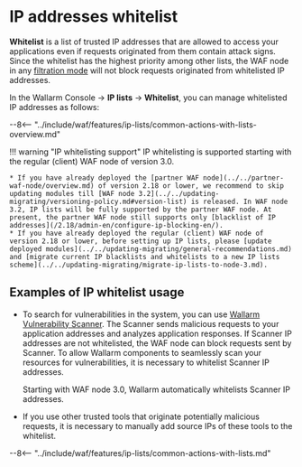 # IP addresses whitelist

**Whitelist** is a list of trusted IP addresses that are allowed to access your applications even if requests originated from them contain attack signs. Since the whitelist has the highest priority among other lists, the WAF node in any [filtration mode](../../admin-en/configure-wallarm-mode.md) will not block requests originated from whitelisted IP addresses.

In the Wallarm Console → **IP lists** → **Whitelist**, you can manage whitelisted IP addresses as follows:

--8<-- "../include/waf/features/ip-lists/common-actions-with-lists-overview.md"

<!-- screen with whitelist (DOCS-1269) -->

!!! warning "IP whitelisting support"
    IP whitelisting is supported starting with the regular (client) WAF node of version 3.0.

    * If you have already deployed the [partner WAF node](../../partner-waf-node/overview.md) of version 2.18 or lower, we recommend to skip updating modules till [WAF node 3.2](../../updating-migrating/versioning-policy.md#version-list) is released. In WAF node 3.2, IP lists will be fully supported by the partner WAF node. At present, the partner WAF node still supports only [blacklist of IP addresses](/2.18/admin-en/configure-ip-blocking-en/).
    * If you have already deployed the regular (client) WAF node of version 2.18 or lower, before setting up IP lists, please [update deployed modules](../../updating-migrating/general-recommendations.md) and [migrate current IP blacklists and whitelists to a new IP lists scheme](../../updating-migrating/migrate-ip-lists-to-node-3.md).

## Examples of IP whitelist usage

* To search for vulnerabilities in the system, you can use [Wallarm Vulnerability Scanner](../../about-wallarm-waf/detecting-vulnerabilities.md#vulnerability-scanner). The Scanner sends malicious requests to your application addresses and analyzes application responses. If Scanner IP addresses are not whitelisted, the WAF node can block requests sent by Scanner. To allow Wallarm components to seamlessly scan your resources for vulnerabilities, it is necessary to whitelist Scanner IP addresses.

    Starting with WAF node 3.0, Wallarm automatically whitelists Scanner IP addresses.
* If you use other trusted tools that originate potentially malicious requests, it is necessary to manually add source IPs of these tools to the whitelist.

--8<-- "../include/waf/features/ip-lists/common-actions-with-lists.md"